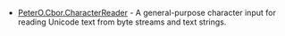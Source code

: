 * [PeterO.Cbor.CharacterReader](PeterO.Cbor.CharacterReader.md) - A general-purpose character input for reading Unicode text             from byte streams and text strings.
